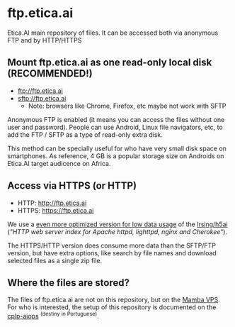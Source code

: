 # ftp.etica.ai
Etica.AI main repository of files. It can be accessed both via anonymous FTP and by HTTP/HTTPS

## Mount ftp.etica.ai as one read-only local disk (RECOMMENDED!)

- <ftp://ftp.etica.ai>
- <sftp://ftp.etica.ai>
    - Note: browsers like Chrome, Firefox, etc maybe not work with SFTP

Anonymous FTP is enabled (it means you can access the files without one user and
password). People can use Android, Linux file navigators, etc, to add the FTP /
SFTP as a type of read-only extra disk.

This method can be specially useful for who have very small disk space on
smartphones. As reference, 4 GB is a popular storage size on Androids on
Etica.AI target audicence on Africa.

## Access via HTTPS (or HTTP)
- HTTP: <http://ftp.etica.ai>
- HTTPS: <https://ftp.etica.ai>

We use a [even more optimized version for low data usage](https://github.com/fititnt/cplp-aiops/issues/4#issuecomment-488220452)
of the [lrsjng/h5ai](https://github.com/lrsjng/h5ai) (_"HTTP web server index
for Apache httpd, lighttpd, nginx and Cherokee"_).

The HTTPS/HTTP version does consume more data than the SFTP/FTP version, but
have extra options, like search by file names and download selected files as
a single zip file.

## Where the files are stored?
The files of ftp.etica.ai are not on this repository, but on the [Mamba VPS](https://github.com/EticaAI/forum/issues/72).
For who is interested, the setup of this repository is documented on the
[cplp-aiops](https://github.com/fititnt/cplp-aiops) <sup>(destiny in Portuguese)</sup>.

